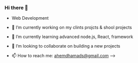 ### Hi there 👋
- Web Development
- 🔭 I’m currently working on my clints projcts & shool projects
- 🌱 I’m currently learning advanced node.js, React, framework  
- 👯 I’m looking to collaborate on building a new projects 

- 📫 How to reach me: ahemdhamads@gmail.com
-->
